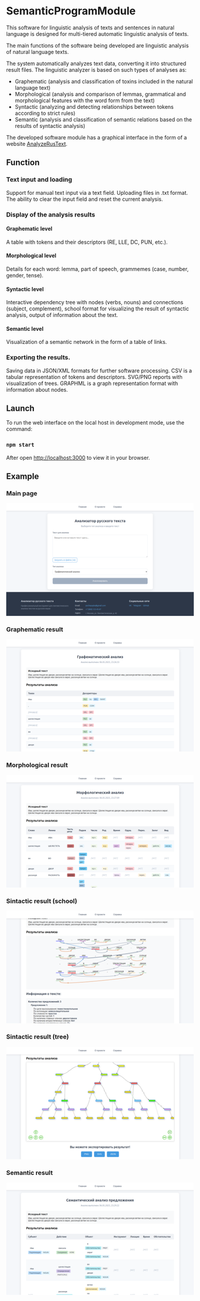 <h1>SemanticProgramModule</h1>

This software for linguistic analysis of texts and sentences in natural language is designed for multi-tiered automatic linguistic analysis of texts.

The main functions of the software being developed are linguistic analysis of natural language texts.

The system automatically analyzes text data, converting it into structured result files. The linguistic analyzer is based on such types of analyses as:
<ul>
<li>Graphematic (analysis and classification of toxins included in the natural language text)</li>
<li>Morphological (analysis and comparison of lemmas, grammatical and morphological features with the word form from the text)</li>
<li>Syntactic (analyzing and detecting relationships between tokens according to strict rules)</li>
<li>Semantic (analysis and classification of semantic relations based on the results of syntactic analysis)</li>
</ul>

The developed software module has a graphical interface in the form of a website [AnalyzeRusText](https://github.com/Pochepayka/AnalyzeRusText ).

<h2>Function</h2>

<h3>Text input and loading</h3>

Support for manual text input via a text field. Uploading files in .txt format. The ability to clear the input field and reset the current analysis. 

<h3>Display of the analysis results</h3> 

<h4>Graphematic level</h4>
A table with tokens and their descriptors (RE, LLE, DC, PUN, etc.). 

<h4>Morphological level</h4>
Details for each word: lemma, part of speech, grammemes (case, number, gender, tense). 

<h4>Syntactic level</h4>
Interactive dependency tree with nodes (verbs, nouns) and connections (subject, complement), school format for visualizing the result of syntactic analysis, output of information about the text. 

<h4>Semantic level</h4>
Visualization of a semantic network in the form of a table of links.

<h3>Exporting the results. </h3>

Saving data in JSON/XML formats for further software processing. CSV is a tabular representation of tokens and descriptors. SVG/PNG reports with visualization of trees. GRAPHML is a graph representation format with information about nodes.

<h2>Launch</h2>
To run the web interface on the local host in development mode, use the command:
 
### `npm start`
After open [http://localhost:3000](http://localhost:3000) to view it in your browser.


<h2>Example</h2>
<h3>Main page</h3>
<img src = https://github.com/Pochepayka/AnalyzeRusText/blob/master/src/media/png/GUI_main_page.png>

<h3>Graphematic result</h3>
<img src = https://github.com/Pochepayka/AnalyzeRusText/blob/master/src/media/png/GUI_graph_analyze.png>


<h3>Morphological result</h3>
<img src = https://github.com/Pochepayka/AnalyzeRusText/blob/master/src/media/png/GUI_morph_analyze.png>

<h3>Sintactic result (school)</h3>
<img src = https://github.com/Pochepayka/AnalyzeRusText/blob/master/src/media/png/GUI_school_sintaxis.png>

<h3>Sintactic result (tree)</h3>
<img src = https://github.com/Pochepayka/AnalyzeRusText/blob/master/src/media/png/GUI_tree_sintaxis.png>

<h3>Semantic result</h3>
<img src = https://github.com/Pochepayka/AnalyzeRusText/blob/master/src/media/png/GUI_sematic_analyze.png>




